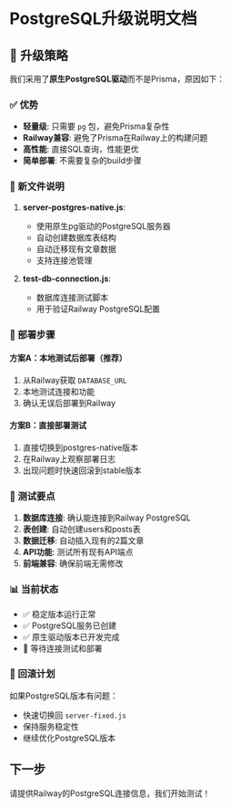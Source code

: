 # PostgreSQL升级说明文档

## 🚀 升级策略

我们采用了**原生PostgreSQL驱动**而不是Prisma，原因如下：

### ✅ 优势
- **轻量级**: 只需要 `pg` 包，避免Prisma复杂性
- **Railway兼容**: 避免了Prisma在Railway上的构建问题
- **高性能**: 直接SQL查询，性能更优
- **简单部署**: 不需要复杂的build步骤

### 📁 新文件说明

1. **server-postgres-native.js**:
   - 使用原生pg驱动的PostgreSQL服务器
   - 自动创建数据库表结构
   - 自动迁移现有文章数据
   - 支持连接池管理

2. **test-db-connection.js**:
   - 数据库连接测试脚本
   - 用于验证Railway PostgreSQL配置

### 🔧 部署步骤

#### 方案A：本地测试后部署（推荐）
1. 从Railway获取 `DATABASE_URL`
2. 本地测试连接和功能
3. 确认无误后部署到Railway

#### 方案B：直接部署测试
1. 直接切换到postgres-native版本
2. 在Railway上观察部署日志
3. 出现问题时快速回滚到stable版本

### 🎯 测试要点

1. **数据库连接**: 确认能连接到Railway PostgreSQL
2. **表创建**: 自动创建users和posts表
3. **数据迁移**: 自动插入现有的2篇文章
4. **API功能**: 测试所有现有API端点
5. **前端兼容**: 确保前端无需修改

### 📊 当前状态

- ✅ 稳定版本运行正常
- ✅ PostgreSQL服务已创建
- ✅ 原生驱动版本已开发完成
- 🔄 等待连接测试和部署

### 🔄 回滚计划

如果PostgreSQL版本有问题：
- 快速切换回 `server-fixed.js`
- 保持服务稳定性
- 继续优化PostgreSQL版本

## 下一步

请提供Railway的PostgreSQL连接信息，我们开始测试！